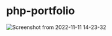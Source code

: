 # php-portfolio
![Screenshot from 2022-11-11 14-23-32](https://user-images.githubusercontent.com/109361613/201330859-84d4bdd8-7b41-41c4-a40b-f644fb071861.jpg)
